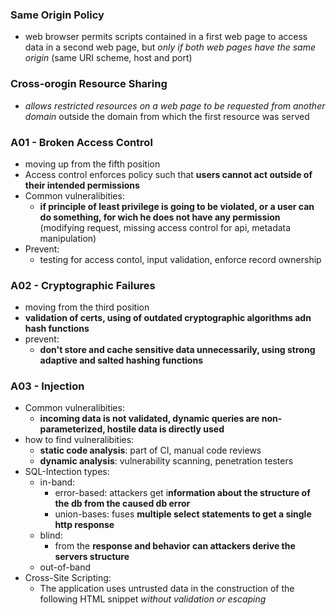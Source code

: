 ### Same Origin Policy
- web browser permits scripts contained in a first web page to access data in a second web page, but _only if both web pages have the same origin_ (same URI scheme, host and port)

### Cross-orogin Resource Sharing
- _allows restricted resources on a web page to be requested from another domain_ outside the domain from which the first resource was served

### A01 - Broken Access Control
- moving up from the fifth position
- Access control enforces policy such that **users cannot act outside of their intended permissions**
- Common vulneralibities:
	- __if principle of least privilege is going to be violated, or a user can do something, for wich he does not have any permission__ (modifying request, missing access control for api, metadata manipulation)
- Prevent:
	- testing for access contol, input validation, enforce record ownership

### A02 - Cryptographic Failures
- moving from the third position
- **validation of certs, using of outdated cryptographic algorithms adn hash functions**
- prevent:
	- **don't store and cache sensitive data unnecessarily, using strong adaptive and salted hashing functions**

### A03 - Injection
- Common vulneralibities: 
	- **incoming data is not validated, dynamic queries are non-parameterized, hostile data is directly used**
- how to find vulneralibities:
	- **static code analysis**: part of CI, manual code reviews
	- **dynamic analysis**: vulnerability scanning, penetration testers
- SQL-Intection types:
	- in-band:
		- error-based: attackers get i**nformation about the structure of the db from the caused db error**
		- union-bases: fuses **multiple select statements to get a single http response**
	- blind:
		- from the **response and behavior can attackers derive the servers structure**
	- out-of-band
- Cross-Site Scripting:
	- The application uses untrusted data in the construction of the following HTML snippet _without validation or escaping_